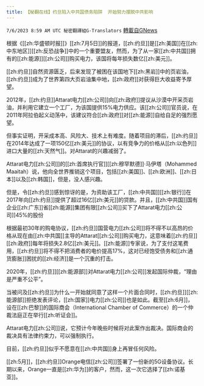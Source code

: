 ```yaml
---
title: 【秘翻在线】约旦陷入中共国债务陷阱  开始努力摆脱中共影响
---
```

`7/6/2023 8:59 AM UTC 秘密翻譯組G-Translators` [轉載自GNews](https://gnews.org/articles/1441255)

根据《[[zh:华盛顿时报]]》[[zh:7月5日]]的报道，[[zh:约旦]]是[[zh:美国]]在[[zh:中东地区]][[zh:反恐战争]]中的一个重要盟友，然而，为了从一家[[zh:中共国]]拥有的[[zh:能源]][[zh:公司]]购买电力，该国将每年损失数亿[[zh:美元]]。

[[zh:约旦]]自然资源匮乏，后来发现了被困在该国地下[[zh:黑岩]]中的页岩油，[[zh:约旦]]成为了世界第四大页岩油集中地，[[zh:政府]]对获得巨大收益寄予厚望。

2012年，[[zh:约旦]]Attarat电力[[zh:公司]]向[[zh:政府]]提议从沙漠中开采页岩油，并利用它建立一个工厂，为该国提供15%电力供应。该[[zh:公司]]官员说，在2011年阿拉伯起义动荡中，该建议符合[[zh:政府]]对[[zh:能源]]自给自足的强烈愿望。

但事实证明，开采成本高、风险大、技术上有难度。随着项目的滞后，[[zh:约旦]]在2014年达成了一项150亿[[zh:美元]]的协议，以有竞争力的价格从[[zh:以色列]]进口大量的[[zh:天然气]]。对Attarat的兴趣减弱了。

Attarat电力[[zh:公司]]的[[zh:首席执行官]][[zh:穆罕默德]]·马伊塔（Mohammed Maaitah）说，他向全世界推销这个项目，包括[[zh:美国]]、[[zh:欧洲]]、[[zh:日本]]以及[[zh:韩国]]，但是，没人感兴趣。

但是，令[[zh:约旦]]感到惊讶的是，为资助该工厂，[[zh:中共国]][[zh:银行]]在2017年向[[zh:约旦]]提供了超过16亿[[zh:美元]]的贷款。并且，[[zh:中共国]]国有企业[[zh:广东]]省[[zh:能源]]集团有限[[zh:公司]]买下了Attarat电力[[zh:公司]]45%的股份

根据最初30年的购电协议，[[zh:约旦]]国营电力[[zh:公司]]将不得不以高昂的价格从现在由[[zh:中共国]]主导的Attarat[[zh:公司]]购买电力，这意味着[[zh:约旦]][[zh:政府]]每年将损失2.8亿[[zh:美元]]。[[zh:能源]]专家说，为了支付这笔费用，[[zh:约旦]]将不得不把消费者的电价提高17%，这对已经饱受债务和[[zh:通货膨胀]]困扰的[[zh:经济]]是一个沉重的打击。

2020年，[[zh:约旦]][[zh:能源部]]对Attarat电力[[zh:公司]]发起国际仲裁，“理由是严重不公平”。

当被问及[[zh:约旦]]为什么一开始就同意了这样一个片面合同时，[[zh:约旦]][[zh:能源部]]拒绝发表评论，[[zh:国家]]电力[[zh:公司]]也是如此。截至[[zh:6月]]，设在[[zh:巴黎]]的国际商会（International Chamber of Commerce）的一个仲裁法庭正在举行[[zh:听证会]]。

Attarat电力[[zh:公司]]说，它预计今年晚些时候将对此案作出裁决。国际商会的裁决具有法律约束力，可以强制执行。

目前，[[zh:约旦]]似乎不愿意在[[zh:中共国]]身上再冒任何风险。

[[zh:5月]]，[[zh:约旦]]Orange电信[[zh:公司]]签署了一份新的5G设备协议。长期以来，Orange一直是[[zh:华为]]的客户，然而，这一次它选择了[[zh:诺基亚]]。
